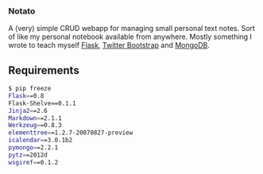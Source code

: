 ### Notato

A (very) simple CRUD webapp for managing small personal text notes.
Sort of like my personal notebook available from anywhere.
Mostly something I wrote to teach myself [Flask](http://flask.pocoo.org/), [Twitter Bootstrap](http://twitter.github.com/bootstrap/) and [MongoDB](http://www.mongodb.org).

## Requirements

```bash
$ pip freeze
Flask==0.8
Flask-Shelve==0.1.1
Jinja2==2.6
Markdown==2.1.1
Werkzeug==0.8.3
elementtree==1.2.7-20070827-preview
icalendar==3.0.1b2
pymongo==2.2.1
pytz==2012d
wsgiref==0.1.2
```

